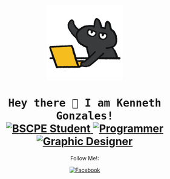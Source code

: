 <!-- Updated README.md 🎉 -->

<div align="center">
<img src="giphy.gif" alt="Animated GIF" height="200">
</div>

<h1 align="center">
  <samp>
    Hey there 👋 I am Kenneth Gonzales!
  </samp>
  <br> 
  <a href="#">
    <img src="https://img.shields.io/badge/🖥️-BSCPE%20Student%20-808080?style=flat-square" alt="BSCPE Student">
  </a>
  
  <a href="#">
    <img src="https://img.shields.io/badge/🖥️-Programmer-808080?style=flat-square" alt="Programmer">
  </a>
  
  <a href="#">
    <img src="https://img.shields.io/badge/🖌️-Graphic%20Designer-808080?style=flat-square" alt="Graphic Designer">
  </a>
</h1>


<div align="center">
  <p>Follow Me!:
  
  [![Facebook](https://img.shields.io/badge/-Facebook-1877F2?style=flat-square&logo=Facebook&logoColor=white)](https://www.facebook.com/mr.gonzaleskenneth)
  
  </p>
</div>


  

